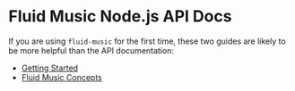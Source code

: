 # Fluid Music Node.js API Docs

If you are using `fluid-music` for the first time, these two guides are likely to be more helpful than the API documentation:
  - [Getting Started](https://github.com/CharlesHolbrow/cybr/blob/main/docs/getting-started.md)
  - [Fluid Music Concepts](https://github.com/CharlesHolbrow/cybr/blob/main/docs/getting-started.md)
